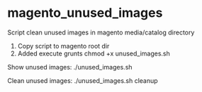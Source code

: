 magento_unused_images
=====================

Script clean unused images in magento media/catalog directory

1) Copy script to magento root dir
2) Added execute grunts
chmod +x unused_images.sh

Show unused images:
./unused_images.sh

Clean unused images:
./unused_images.sh cleanup
